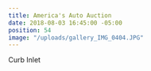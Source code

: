 ```yaml
---
title: America's Auto Auction
date: 2018-08-03 16:45:00 -05:00
position: 54
image: "/uploads/gallery_IMG_0404.JPG"
---
```


Curb Inlet